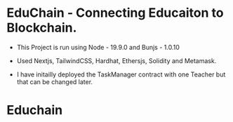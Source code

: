 # EduChain - Connecting Educaiton to Blockchain.

- This Project is run using Node - 19.9.0 and Bunjs - 1.0.10
- Used Nextjs, TailwindCSS, Hardhat, Ethersjs, Solidity and Metamask.

- I have initailly deployed the TaskManager contract with one Teacher but that can be changed later.

# Educhain
